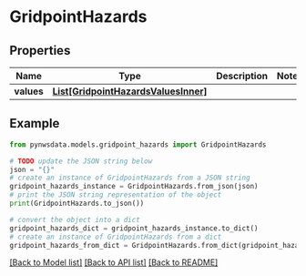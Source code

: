 # GridpointHazards


## Properties

Name | Type | Description | Notes
------------ | ------------- | ------------- | -------------
**values** | [**List[GridpointHazardsValuesInner]**](GridpointHazardsValuesInner.md) |  | 

## Example

```python
from pynwsdata.models.gridpoint_hazards import GridpointHazards

# TODO update the JSON string below
json = "{}"
# create an instance of GridpointHazards from a JSON string
gridpoint_hazards_instance = GridpointHazards.from_json(json)
# print the JSON string representation of the object
print(GridpointHazards.to_json())

# convert the object into a dict
gridpoint_hazards_dict = gridpoint_hazards_instance.to_dict()
# create an instance of GridpointHazards from a dict
gridpoint_hazards_from_dict = GridpointHazards.from_dict(gridpoint_hazards_dict)
```
[[Back to Model list]](../README.md#documentation-for-models) [[Back to API list]](../README.md#documentation-for-api-endpoints) [[Back to README]](../README.md)


